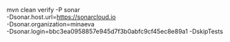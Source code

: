 mvn clean verify -P sonar \
-Dsonar.host.url=https://sonarcloud.io \
-Dsonar.organization=minaeva \
-Dsonar.login=bbc3ea0958857e945d7f3b0abfc9cf45ec8e89a1 -DskipTests
